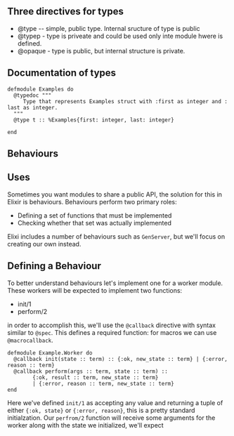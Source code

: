 Three directives for types
-----
* @type -- simple, public type. Internal sructure of type is public
* @typep - type is priveate and could be used only inte module hwere is defined.
* @opaque - type is public, but internal structure is private.


Documentation of types
----

```
defmodule Examples do 
  @typedoc """
     Type that represents Examples struct with :first as integer and : last as integer.
  """
  @type t :: %Examples{first: integer, last: integer}

end
```

Behaviours
----

Uses
---
Sometimes you want modules to share a public API, the solution for this in Elixir is behaviours. Behaviours perform two primary roles:
* Defining a set of functions that must be implemented
* Checking whether that set was actually implemented

Elixi includes a number of behaviours such as `GenServer`, but we'll focus on creating our own instead.

Defining a Behaviour
---
To better understand behaviours let's implement one for a worker module.
These workers will be expected to implement two functions:
* init/1
* perform/2

in order to accomplish this, we'll use the `@callback` directive with syntax
similar to `@spec`. This defines a required function: for macros we can use
`@macrocallback`. 
```
defmodule Example.Worker do 
  @callback init(state :: term) :: {:ok, new_state :: term} | {:error, reason :: term}
  @callback perform(args :: term, state :: term) ::
        {:ok, result :: term, new_state :: term}
        | {:error, reason :: term, new_state :: term}
end
```
Here we've defined `init/1` as accepting any value and returning a tuple of
either `{:ok, state}` or `{:error, reason}`, this is a pretty standard initialzation. 
Our `perfrom/2` function will receive some arguments for the worker along with the state we initialized, we'll expect
